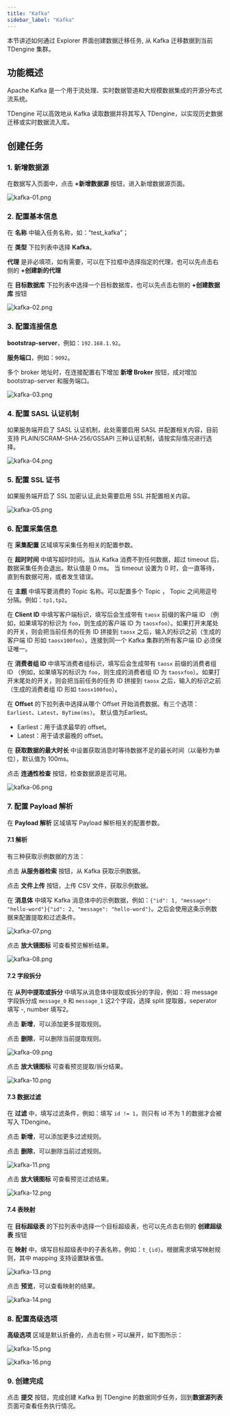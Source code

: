 ```yaml
---
title: "Kafka"
sidebar_label: "Kafka"
---
```


本节讲述如何通过 Explorer 界面创建数据迁移任务, 从 Kafka 迁移数据到当前 TDengine 集群。

## 功能概述
Apache Kafka 是一个用于流处理、实时数据管道和大规模数据集成的开源分布式流系统。

TDengine 可以高效地从 Kafka 读取数据并将其写入 TDengine，以实现历史数据迁移或实时数据流入库。

## 创建任务

### 1. 新增数据源

在数据写入页面中，点击 **+新增数据源** 按钮，进入新增数据源页面。

![kafka-01.png](./kafka-01.png)

### 2. 配置基本信息

在 **名称** 中输入任务名称，如：“test_kafka”；

在 **类型** 下拉列表中选择 **Kafka**。

**代理** 是非必填项，如有需要，可以在下拉框中选择指定的代理，也可以先点击右侧的 **+创建新的代理**

在 **目标数据库** 下拉列表中选择一个目标数据库，也可以先点击右侧的 **+创建数据库** 按钮

![kafka-02.png](./kafka-02.png)

### 3. 配置连接信息

**bootstrap-server**，例如：`192.168.1.92`。

**服务端口**，例如：`9092`。

多个 broker 地址时，在连接配置右下增加 **新增 Broker** 按钮，成对增加 bootstrap-server 和服务端口。

![kafka-03.png](./kafka-03.png)

### 4. 配置 SASL 认证机制

如果服务端开启了 SASL 认证机制，此处需要启用 SASL 并配置相关内容，目前支持 PLAIN/SCRAM-SHA-256/GSSAPI 三种认证机制，请按实际情况进行选择。

![kafka-04.png](./kafka-04.png)

### 5. 配置 SSL 证书

如果服务端开启了 SSL 加密认证,此处需要启用 SSL 并配置相关内容。

![kafka-05.png](./kafka-05.png)

### 6. 配置采集信息

在 **采集配置** 区域填写采集任务相关的配置参数。

在 **超时时间** 中填写超时时间。当从 Kafka 消费不到任何数据，超过 timeout 后，数据采集任务会退出。默认值是 0 ms。 当 timeout 设置为 0 时，会一直等待，直到有数据可用，或者发生错误。

在 **主题** 中填写要消费的 Topic 名称。可以配置多个 Topic ， Topic 之间用逗号分隔。例如：`tp1,tp2`。

在 **Client ID** 中填写客户端标识，填写后会生成带有 `taosx` 前缀的客户端 ID （例如，如果填写的标识为 `foo`，则生成的客户端 ID 为 `taosxfoo`）。如果打开末尾处的开关，则会把当前任务的任务 ID 拼接到 `taosx` 之后，输入的标识之前（生成的客户端 ID 形如 `taosx100foo`）。连接到同一个 Kafka 集群的所有客户端 ID 必须保证唯一。

在 **消费者组 ID** 中填写消费者组标识，填写后会生成带有 `taosx` 前缀的消费者组 ID （例如，如果填写的标识为 `foo`，则生成的消费者组 ID 为 `taosxfoo`）。如果打开末尾处的开关，则会把当前任务的任务 ID 拼接到 `taosx` 之后，输入的标识之前（生成的消费者组 ID 形如 `taosx100foo`）。

在 **Offset** 的下拉列表中选择从哪个 Offset 开始消费数据。有三个选项：`Earliest`、`Latest`、`ByTime(ms)`。 默认值为Earliest。

* Earliest：用于请求最早的 offset。
* Latest：用于请求最晚的 offset。

在 **获取数据的最大时长** 中设置获取消息时等待数据不足的最长时间（以毫秒为单位），默认值为 100ms。

点击 **连通性检查** 按钮，检查数据源是否可用。

![kafka-06.png](./kafka-06.png)

### 7. 配置 Payload 解析

在 **Payload 解析** 区域填写 Payload 解析相关的配置参数。

#### 7.1 解析
有三种获取示例数据的方法：

点击 **从服务器检索** 按钮，从 Kafka 获取示例数据。

点击 **文件上传** 按钮，上传 CSV 文件，获取示例数据。

在 **消息体** 中填写 Kafka 消息体中的示例数据，例如：`{"id": 1, "message": "hello-word"}{"id": 2, "message": "hello-word"}`。之后会使用这条示例数据来配置提取和过滤条件。

![kafka-07.png](./kafka-07.png)

点击 **放大镜图标**  可查看预览解析结果。

![kafka-08.png](./kafka-08.png)

#### 7.2 字段拆分

在 **从列中提取或拆分** 中填写从消息体中提取或拆分的字段，例如：将 message 字段拆分成 `message_0` 和 `message_1` 这2个字段，选择 split 提取器，seperator 填写 -, number 填写2。

点击 **新增**，可以添加更多提取规则。

点击 **删除**，可以删除当前提取规则。

![kafka-09.png](./kafka-09.png)

点击 **放大镜图标** 可查看预览提取/拆分结果。

![kafka-10.png](./kafka-10.png)

#### 7.3 数据过滤

在 **过滤** 中，填写过滤条件，例如：填写 `id != 1`，则只有 id 不为 1 的数据才会被写入 TDengine。

点击 **新增**，可以添加更多过滤规则。

点击 **删除**，可以删除当前过滤规则。

![kafka-11.png](./kafka-11.png)

点击 **放大镜图标** 可查看预览过滤结果。

![kafka-12.png](./kafka-12.png)

#### 7.4 表映射

在 **目标超级表** 的下拉列表中选择一个目标超级表，也可以先点击右侧的 **创建超级表** 按钮

在 **映射** 中，填写目标超级表中的子表名称，例如：`t_{id}`。根据需求填写映射规则，其中 mapping 支持设置缺省值。

![kafka-13.png](./kafka-13.png)

点击 **预览**，可以查看映射的结果。

![kafka-14.png](./kafka-14.png)

### 8. 配置高级选项

**高级选项** 区域是默认折叠的，点击右侧 `>` 可以展开，如下图所示：

![kafka-15.png](./kafka-15.png)

![kafka-16.png](./kafka-16.png)

### 9. 创建完成

点击 **提交** 按钮，完成创建 Kafka 到 TDengine 的数据同步任务，回到**数据源列表**页面可查看任务执行情况。